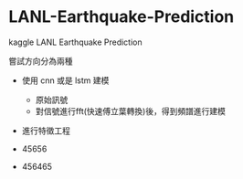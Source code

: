 # LANL-Earthquake-Prediction
kaggle LANL Earthquake Prediction

嘗試方向分為兩種
- 使用 cnn 或是 lstm 建模
  - 原始訊號
  - 對信號進行fft(快速傅立葉轉換)後，得到頻譜進行建模
  
- 進行特徵工程
 - 45656
 - 456465
 
